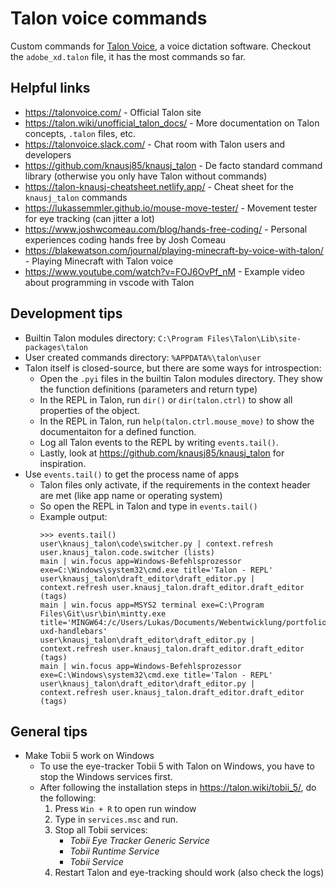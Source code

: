 # Talon voice commands 

Custom commands for [Talon Voice](https://talonvoice.com/), a voice dictation software.
Checkout the `adobe_xd.talon` file, it has the most commands so far.


## Helpful links

* https://talonvoice.com/ - Official Talon site
* https://talon.wiki/unofficial_talon_docs/ - More documentation on Talon concepts, `.talon` files, etc.
* https://talonvoice.slack.com/ - Chat room with Talon users and developers
* https://github.com/knausj85/knausj_talon - De facto standard command library (otherwise you only have Talon without commands)
* https://talon-knausj-cheatsheet.netlify.app/ - Cheat sheet for the `knausj_talon` commands
* https://lukassemmler.github.io/mouse-move-tester/ - Movement tester for eye tracking (can jitter a lot)
* https://www.joshwcomeau.com/blog/hands-free-coding/ - Personal experiences coding hands free by Josh Comeau
* https://blakewatson.com/journal/playing-minecraft-by-voice-with-talon/ - Playing Minecraft with Talon voice
* https://www.youtube.com/watch?v=FOJ6OvPf_nM - Example video about programming in vscode with Talon


## Development tips

* Builtin Talon modules directory: `C:\Program Files\Talon\Lib\site-packages\talon`
* User created commands directory: `%APPDATA%\talon\user`
* Talon itself is closed-source, but there are some ways for introspection:
  * Open the `.pyi` files in the builtin Talon modules directory. They show the function definitions (parameters and return type)
  * In the REPL in Talon, run `dir()` or `dir(talon.ctrl)` to show all properties of the object.
  * In the REPL in Talon, run `help(talon.ctrl.mouse_move)` to show the documentaiton for a defined function.
  * Log all Talon events to the REPL by writing `events.tail()`.
  * Lastly, look at https://github.com/knausj85/knausj_talon for inspiration.
* Use `events.tail()` to get the process name of apps
  * Talon files only activate, if the requirements in the context header are met (like app name or operating system)
  * So open the REPL in Talon and type in `events.tail()`
  * Example output: 
    ```
    >>> events.tail()
    user\knausj_talon\code\switcher.py | context.refresh user.knausj_talon.code.switcher (lists)
    main | win.focus app=Windows-Befehlsprozessor exe=C:\Windows\system32\cmd.exe title='Talon - REPL'
    user\knausj_talon\draft_editor\draft_editor.py | context.refresh user.knausj_talon.draft_editor.draft_editor (tags)
    main | win.focus app=MSYS2 terminal exe=C:\Program Files\Git\usr\bin\mintty.exe title='MINGW64:/c/Users/Lukas/Documents/Webentwicklung/portfolio-uxd-handlebars'
    user\knausj_talon\draft_editor\draft_editor.py | context.refresh user.knausj_talon.draft_editor.draft_editor (tags)
    main | win.focus app=Windows-Befehlsprozessor exe=C:\Windows\system32\cmd.exe title='Talon - REPL'
    user\knausj_talon\draft_editor\draft_editor.py | context.refresh user.knausj_talon.draft_editor.draft_editor (tags)
    ```


## General tips

* Make Tobii 5 work on Windows
  * To use the eye-tracker Tobii 5 with Talon on Windows, you have to stop the Windows services first.
  * After following the installation steps in https://talon.wiki/tobii_5/, do the following:
    1. Press `Win + R` to open run window
    2. Type in `services.msc` and run.
    3. Stop all Tobii services:
       * *Tobii Eye Tracker Generic Service*
       * *Tobii Runtime Service*
       * *Tobii Service*
    4. Restart Talon and eye-tracking should work (also check the logs)

